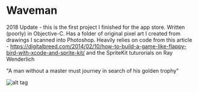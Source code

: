 # Waveman

2018 Update - this is the first project I finished for the app store. Written (poorly) in Objective-C. Has a folder of original pixel art I created from drawings I scanned into Photoshop. Heavily relies on code from this article - https://digitalbreed.com/2014/02/10/how-to-build-a-game-like-flappy-bird-with-xcode-and-sprite-kit/ and the SpriteKit tuturorials on Ray Wenderlich

"A man without a master must journey in search of his golden trophy"

![alt tag](http://a2.mzstatic.com/us/r30/Purple7/v4/d8/cc/ef/d8ccef9b-f402-8bfb-23e0-95d398670931/screen696x696.jpeg)
